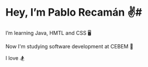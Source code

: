 # Hey, I’m Pablo Recamán :v:#

I’m learning Java, HMTL and CSS :desktop_computer:

Now I'm studying software development at CEBEM :school:

I love :snowboarder:
